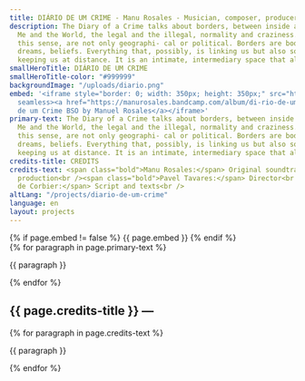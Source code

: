 ```yaml
---
title: DIÁRIO DE UM CRIME - Manu Rosales - Musician, composer, producer and teacher
description: The Diary of a Crime talks about borders, between inside and outside,
  Me and the World, the legal and the illegal, normality and craziness. Borders, in
  this sense, are not only geographi- cal or political. Borders are bodies, languages,
  dreams, beliefs. Everything that, possibly, is linking us but also sometimes hurting,
  keeping us at distance. It is an intimate, intermediary space that allows passages.
smallHeroTitle: DIÁRIO DE UM CRIME
smallHeroTitle-color: "#999999"
backgroundImage: "/uploads/diario.png"
embed: '<iframe style="border: 0; width: 350px; height: 350px;" src="https://bandcamp.com/EmbeddedPlayer/album=1573118158/size=large/bgcol=333333/linkcol=ffffff/minimal=true/transparent=true/"
  seamless><a href="https://manurosales.bandcamp.com/album/di-rio-de-um-crime-bso">Diário
  de um Crime BSO by Manuel Rosales</a></iframe>'
primary-text: The Diary of a Crime talks about borders, between inside and outside,
  Me and the World, the legal and the illegal, normality and craziness. Borders, in
  this sense, are not only geographi- cal or political. Borders are bodies, languages,
  dreams, beliefs. Everything that, possibly, is linking us but also sometimes hurting,
  keeping us at distance. It is an intimate, intermediary space that allows passages.
credits-title: CREDITS
credits-text: <span class="bold">Manu Rosales:</span> Original soundtrack and music
  production<br /><span class="bold">Pavel Tavares:</span> Director<br /><span class="bold">Flore
  de Corbier:</span> Script and texts<br />
altLang: "/projects/diario-de-um-crime"
language: en
layout: projects
---
```


<section>
    {% if page.embed != false %}
        {{ page.embed }}
    {% endif %}
    <div>
        {% for paragraph in page.primary-text %}
            <p>
                {{ paragraph }}
            </p>
        {% endfor %}
    </div>
    <h2>
        {{ page.credits-title }} —
    </h2>
    <div>
        {% for paragraph in page.credits-text %}
            <p>
                {{ paragraph }}
            </p>
        {% endfor %}
    </div>
</section>